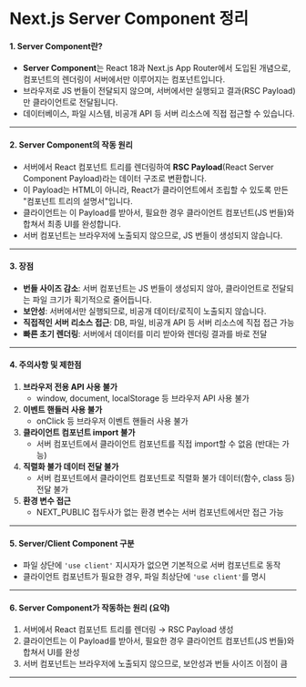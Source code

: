 # Next.js Server Component 정리

#### 1. Server Component란?

- **Server Component**는 React 18과 Next.js App Router에서 도입된 개념으로, 컴포넌트의 렌더링이 서버에서만 이루어지는 컴포넌트입니다.
- 브라우저로 JS 번들이 전달되지 않으며, 서버에서만 실행되고 결과(RSC Payload)만 클라이언트로 전달됩니다.
- 데이터베이스, 파일 시스템, 비공개 API 등 서버 리소스에 직접 접근할 수 있습니다.

---

#### 2. Server Component의 작동 원리

- 서버에서 React 컴포넌트 트리를 렌더링하여 **RSC Payload**(React Server Component Payload)라는 데이터 구조로 변환합니다.
- 이 Payload는 HTML이 아니라, React가 클라이언트에서 조립할 수 있도록 만든 "컴포넌트 트리의 설명서"입니다.
- 클라이언트는 이 Payload를 받아서, 필요한 경우 클라이언트 컴포넌트(JS 번들)와 합쳐서 최종 UI를 완성합니다.
- 서버 컴포넌트는 브라우저에 노출되지 않으므로, JS 번들이 생성되지 않습니다.

---

#### 3. 장점

- **번들 사이즈 감소**: 서버 컴포넌트는 JS 번들이 생성되지 않아, 클라이언트로 전달되는 파일 크기가 획기적으로 줄어듭니다.
- **보안성**: 서버에서만 실행되므로, 비공개 데이터/로직이 노출되지 않습니다.
- **직접적인 서버 리소스 접근**: DB, 파일, 비공개 API 등 서버 리소스에 직접 접근 가능
- **빠른 초기 렌더링**: 서버에서 데이터를 미리 받아와 렌더링 결과를 바로 전달

---

#### 4. 주의사항 및 제한점

1. **브라우저 전용 API 사용 불가**
   - window, document, localStorage 등 브라우저 API 사용 불가
2. **이벤트 핸들러 사용 불가**
   - onClick 등 브라우저 이벤트 핸들러 사용 불가
3. **클라이언트 컴포넌트 import 불가**
   - 서버 컴포넌트에서 클라이언트 컴포넌트를 직접 import할 수 없음 (반대는 가능)
4. **직렬화 불가 데이터 전달 불가**
   - 서버 컴포넌트에서 클라이언트 컴포넌트로 직렬화 불가 데이터(함수, class 등) 전달 불가
5. **환경 변수 접근**
   - NEXT_PUBLIC 접두사가 없는 환경 변수는 서버 컴포넌트에서만 접근 가능

---

#### 5. Server/Client Component 구분

- 파일 상단에 `'use client'` 지시자가 없으면 기본적으로 서버 컴포넌트로 동작
- 클라이언트 컴포넌트가 필요한 경우, 파일 최상단에 `'use client'`를 명시

---

#### 6. Server Component가 작동하는 원리 (요약)

1. 서버에서 React 컴포넌트 트리를 렌더링 → RSC Payload 생성
2. 클라이언트는 이 Payload를 받아서, 필요한 경우 클라이언트 컴포넌트(JS 번들)와 합쳐서 UI를 완성
3. 서버 컴포넌트는 브라우저에 노출되지 않으므로, 보안성과 번들 사이즈 이점이 큼

---
